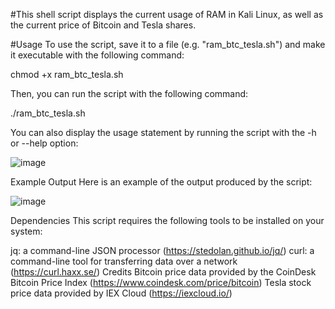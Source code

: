 #This shell script displays the current usage of RAM in Kali Linux, as well as the current price of Bitcoin and Tesla shares.

#Usage
To use the script, save it to a file (e.g. "ram_btc_tesla.sh") and make it executable with the following command:

chmod +x ram_btc_tesla.sh

Then, you can run the script with the following command:

./ram_btc_tesla.sh


You can also display the usage statement by running the script with the -h or --help option:



![image](https://user-images.githubusercontent.com/121487559/210557203-ecc21444-8cc3-48c3-b5f6-d4f1b75344d2.png)

Example Output
Here is an example of the output produced by the script:

![image](https://user-images.githubusercontent.com/121487559/210557287-8735e174-73f2-45a2-8e9b-f6362656fae2.png)



Dependencies
This script requires the following tools to be installed on your system:

jq: a command-line JSON processor (https://stedolan.github.io/jq/)
curl: a command-line tool for transferring data over a network (https://curl.haxx.se/)
Credits
Bitcoin price data provided by the CoinDesk Bitcoin Price Index (https://www.coindesk.com/price/bitcoin)
Tesla stock price data provided by IEX Cloud (https://iexcloud.io/)




